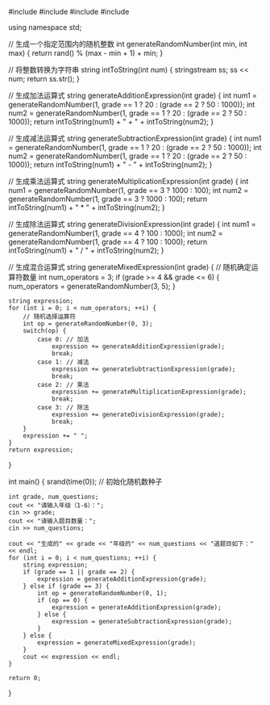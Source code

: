 #include <iostream>
#include <cstdlib>
#include <ctime>
#include <sstream>

using namespace std;

// 生成一个指定范围内的随机整数
int generateRandomNumber(int min, int max) {
    return rand() % (max - min + 1) + min;
}

// 将整数转换为字符串
string intToString(int num) {
    stringstream ss;
    ss << num;
    return ss.str();
}

// 生成加法运算式
string generateAdditionExpression(int grade) {
    int num1 = generateRandomNumber(1, grade == 1 ? 20 : (grade == 2 ? 50 : 1000));
    int num2 = generateRandomNumber(1, grade == 1 ? 20 : (grade == 2 ? 50 : 1000));
    return intToString(num1) + " + " + intToString(num2);
}

// 生成减法运算式
string generateSubtractionExpression(int grade) {
    int num1 = generateRandomNumber(1, grade == 1 ? 20 : (grade == 2 ? 50 : 1000));
    int num2 = generateRandomNumber(1, grade == 1 ? 20 : (grade == 2 ? 50 : 1000));
    return intToString(num1) + " - " + intToString(num2);
}

// 生成乘法运算式
string generateMultiplicationExpression(int grade) {
    int num1 = generateRandomNumber(1, grade == 3 ? 1000 : 100);
    int num2 = generateRandomNumber(1, grade == 3 ? 1000 : 100);
    return intToString(num1) + " * " + intToString(num2);
}

// 生成除法运算式
string generateDivisionExpression(int grade) {
    int num1 = generateRandomNumber(1, grade == 4 ? 100 : 1000);
    int num2 = generateRandomNumber(1, grade == 4 ? 100 : 1000);
    return intToString(num1) + " / " + intToString(num2);
}

// 生成混合运算式
string generateMixedExpression(int grade) {
    // 随机确定运算符数量
    int num_operators = 3;
    if (grade >= 4 && grade <= 6) {
        num_operators = generateRandomNumber(3, 5);
    }
    
    string expression;
    for (int i = 0; i < num_operators; ++i) {
        // 随机选择运算符
        int op = generateRandomNumber(0, 3);
        switch(op) {
            case 0: // 加法
                expression += generateAdditionExpression(grade);
                break;
            case 1: // 减法
                expression += generateSubtractionExpression(grade);
                break;
            case 2: // 乘法
                expression += generateMultiplicationExpression(grade);
                break;
            case 3: // 除法
                expression += generateDivisionExpression(grade);
                break;
        }
        expression += " ";
    }
    return expression;
}

int main() {
    srand(time(0)); // 初始化随机数种子
    
    int grade, num_questions;
    cout << "请输入年级（1-6）：";
    cin >> grade;
    cout << "请输入题目数量：";
    cin >> num_questions;
    
    cout << "生成的" << grade << "年级的" << num_questions << "道题目如下：" << endl;
    for (int i = 0; i < num_questions; ++i) {
        string expression;
        if (grade == 1 || grade == 2) {
            expression = generateAdditionExpression(grade);
        } else if (grade == 3) {
            int op = generateRandomNumber(0, 1);
            if (op == 0) {
                expression = generateAdditionExpression(grade);
            } else {
                expression = generateSubtractionExpression(grade);
            }
        } else {
            expression = generateMixedExpression(grade);
        }
        cout << expression << endl;
    }
    
    return 0;
}
